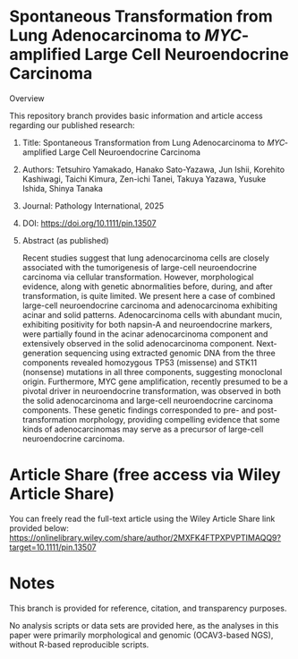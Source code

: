 # Spontaneous Transformation from Lung Adenocarcinoma to <i>MYC</i>‐amplified Large Cell Neuroendocrine Carcinoma
Overview

This repository branch provides basic information and article access regarding our published research:

1) Title: Spontaneous Transformation from Lung Adenocarcinoma to <i>MYC</i>‐amplified Large Cell Neuroendocrine Carcinoma
2) Authors: Tetsuhiro Yamakado, Hanako Sato-Yazawa, Jun Ishii, Korehito Kashiwagi, Taichi Kimura, Zen-ichi Tanei, Takuya Yazawa, Yusuke Ishida, Shinya Tanaka
3) Journal: Pathology International, 2025
4) DOI: https://doi.org/10.1111/pin.13507
5) Abstract (as published)

     Recent studies suggest that lung adenocarcinoma cells are closely associated with the tumorigenesis of large-cell neuroendocrine carcinoma via cellular transformation. However, morphological evidence, along with genetic abnormalities before, during, and after transformation, is quite limited. We present here a case of combined large-cell neuroendocrine carcinoma and adenocarcinoma exhibiting acinar and solid patterns. Adenocarcinoma cells with abundant mucin, exhibiting positivity for both napsin-A and neuroendocrine markers, were partially found in the acinar adenocarcinoma component and extensively observed in the solid adenocarcinoma component. Next-generation sequencing using extracted genomic DNA from the three components revealed homozygous TP53 (missense) and STK11 (nonsense) mutations in all three components, suggesting monoclonal origin. Furthermore, MYC gene amplification, recently presumed to be a pivotal driver in neuroendocrine transformation, was observed in both the solid adenocarcinoma and large-cell neuroendocrine carcinoma components. These genetic findings corresponded to pre- and post-transformation morphology, providing compelling evidence that some kinds of adenocarcinomas may serve as a precursor of large-cell neuroendocrine carcinoma.


# Article Share (free access via Wiley Article Share)
You can freely read the full-text article using the Wiley Article Share link provided below:
  https://onlinelibrary.wiley.com/share/author/2MXFK4FTPXPVPTIMAQQ9?target=10.1111/pin.13507
  
# Notes

This branch is provided for reference, citation, and transparency purposes.

No analysis scripts or data sets are provided here, as the analyses in this paper were primarily morphological and genomic (OCAV3-based NGS), without R-based reproducible scripts.
